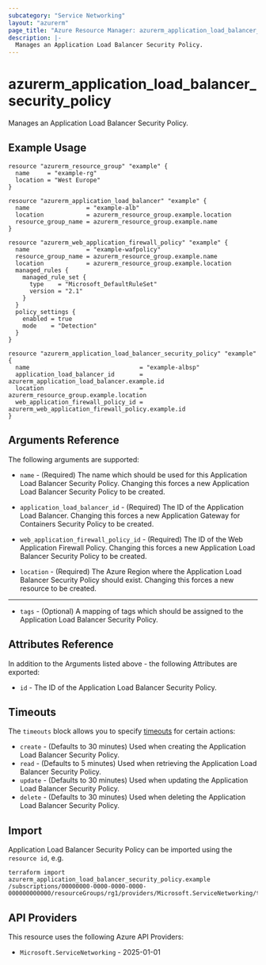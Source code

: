 ```yaml
---
subcategory: "Service Networking"
layout: "azurerm"
page_title: "Azure Resource Manager: azurerm_application_load_balancer_security_policy"
description: |-
  Manages an Application Load Balancer Security Policy.
---
```


# azurerm_application_load_balancer_security_policy

Manages an Application Load Balancer Security Policy.

## Example Usage

```hcl
resource "azurerm_resource_group" "example" {
  name     = "example-rg"
  location = "West Europe"
}

resource "azurerm_application_load_balancer" "example" {
  name                = "example-alb"
  location            = azurerm_resource_group.example.location
  resource_group_name = azurerm_resource_group.example.name
}

resource "azurerm_web_application_firewall_policy" "example" {
  name                = "example-wafpolicy"
  resource_group_name = azurerm_resource_group.example.name
  location            = azurerm_resource_group.example.location
  managed_rules {
    managed_rule_set {
      type    = "Microsoft_DefaultRuleSet"
      version = "2.1"
    }
  }
  policy_settings {
    enabled = true
    mode    = "Detection"
  }
}

resource "azurerm_application_load_balancer_security_policy" "example" {
  name                               = "example-albsp"
  application_load_balancer_id       = azurerm_application_load_balancer.example.id
  location                           = azurerm_resource_group.example.location
  web_application_firewall_policy_id = azurerm_web_application_firewall_policy.example.id
}
```

## Arguments Reference

The following arguments are supported:

* `name` - (Required) The name which should be used for this Application Load Balancer Security Policy. Changing this forces a new Application Load Balancer Security Policy to be created.

* `application_load_balancer_id` - (Required) The ID of the Application Load Balancer. Changing this forces a new Application Gateway for Containers Security Policy to be created.

* `web_application_firewall_policy_id` - (Required) The ID of the Web Application Firewall Policy. Changing this forces a new Application Load Balancer Security Policy to be created.

* `location` - (Required) The Azure Region where the Application Load Balancer Security Policy should exist. Changing this forces a new resource to be created.

---

* `tags` - (Optional) A mapping of tags which should be assigned to the Application Load Balancer Security Policy.

## Attributes Reference

In addition to the Arguments listed above - the following Attributes are exported:

* `id` - The ID of the Application Load Balancer Security Policy.

## Timeouts

The `timeouts` block allows you to specify [timeouts](https://www.terraform.io/language/resources/syntax#operation-timeouts) for certain actions:

* `create` - (Defaults to 30 minutes) Used when creating the Application Load Balancer Security Policy.
* `read` - (Defaults to 5 minutes) Used when retrieving the Application Load Balancer Security Policy.
* `update` - (Defaults to 30 minutes) Used when updating the Application Load Balancer Security Policy.
* `delete` - (Defaults to 30 minutes) Used when deleting the Application Load Balancer Security Policy.

## Import

Application Load Balancer Security Policy can be imported using the `resource id`, e.g.

```shell
terraform import azurerm_application_load_balancer_security_policy.example /subscriptions/00000000-0000-0000-0000-000000000000/resourceGroups/rg1/providers/Microsoft.ServiceNetworking/trafficControllers/alb/securityPolicies/sp1
```

## API Providers
<!-- This section is generated, changes will be overwritten -->
This resource uses the following Azure API Providers:

* `Microsoft.ServiceNetworking` - 2025-01-01
